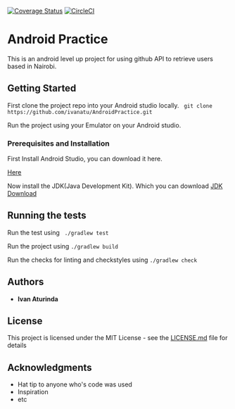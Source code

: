 [![Coverage Status](https://coveralls.io/repos/github/ivanatu/AndroidPractice/badge.svg?branch=ft-ui/ux-revamp-156037248)](https://coveralls.io/github/ivanatu/AndroidPractice?branch=ft-ui/ux-revamp-156037248)
[![CircleCI](https://circleci.com/gh/ivanatu/AndroidPractice/tree/develop.svg?style=svg)](https://circleci.com/gh/ivanatu/AndroidPractice/tree/develop)
# Android Practice

This is an android level up project for using github API to retrieve users based in Nairobi.

## Getting Started

First clone the project repo into your Android studio locally.
``` git clone https://github.com/ivanatu/AndroidPractice.git```

 Run the project using your Emulator on your Android studio.
### Prerequisites and Installation

First Install Android Studio, you can download it here.

[Here](https://developer.android.com/studio/index.html?gclid=Cj0KEQiAm-CyBRDx65nBhcmVtbIBEiQA7zm8lWCaBd9n9KYYunFXxXsQCPojBVHk5eIH4p9CWM1eLfUaAmd28P8HAQ)

Now install the JDK(Java Development Kit). Which you can download
[JDK Download](http://www.oracle.com/technetwork/java/javase/downloads/jdk8-downloads-2133151.html)


## Running the tests

Run the test using
``` ./gradlew test```

Run the project using
```./gradlew build```

Run the checks for linting and checkstyles using
```./gradlew check```


## Authors

* **Ivan Aturinda**


## License

This project is licensed under the MIT License - see the [LICENSE.md](LICENSE.md) file for details

## Acknowledgments

* Hat tip to anyone who's code was used
* Inspiration
* etc
